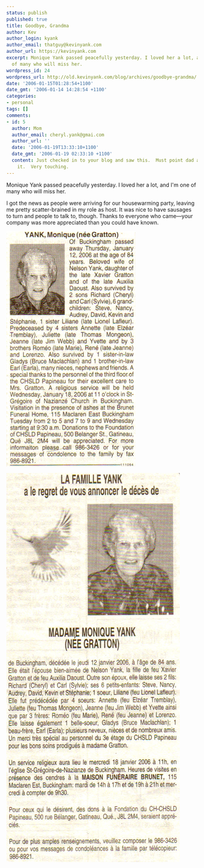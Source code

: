 ```yaml
---
status: publish
published: true
title: Goodbye, Grandma
author: Kev
author_login: kyank
author_email: thatguy@kevinyank.com
author_url: https://kevinyank.com
excerpt: Monique Yank passed peacefully yesterday. I loved her a lot, and I'm one
  of many who will miss her.
wordpress_id: 24
wordpress_url: http://old.kevinyank.com/blog/archives/goodbye-grandma/
date: '2006-01-15T01:28:54+1100'
date_gmt: '2006-01-14 14:28:54 +1100'
categories:
- personal
tags: []
comments:
- id: 5
  author: Mom
  author_email: cheryl.yank@gmai.com
  author_url: ''
  date: '2006-01-19T13:33:10+1100'
  date_gmt: '2006-01-19 02:33:10 +1100'
  content: Just checked in to your blog and saw this.  Must point dad and Carl to
    it.  Very touching.
---
```

<p>Monique Yank passed peacefully yesterday. I loved her a lot, and I'm one of many who will miss her.<a id="more"></a><a id="more-24"></a></p>
<p>I got the news as people were arriving for our housewarming party, leaving me pretty scatter-brained in my role as host. It was nice to have sausages to turn and people to talk to, though. Thanks to everyone who came—your company was more appreciated than you could have known.</p>
<p><img id="image27" alt="Monique Yank (English)" title="Monique Yank (English)" src="/assets/wp-content/uploads/2006/01/monique-yank-en.jpg" /></p>
<p><img id="image28" alt="Monique Yank (French)" title="Monique Yank (French)" src="/assets/wp-content/uploads/2006/01/monique-yank-fr.jpg" /></p>
